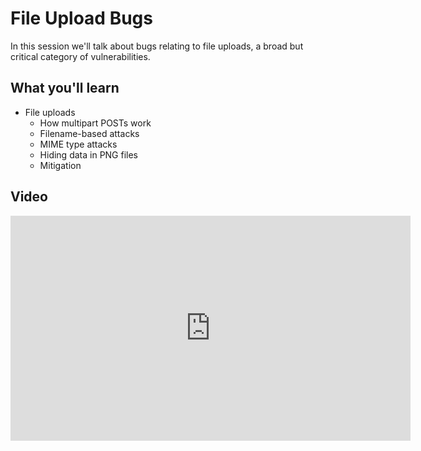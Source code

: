File Upload Bugs
================

In this session we'll talk about bugs relating to file uploads, a broad but critical category of vulnerabilities.

What you'll learn
-----------------

- File uploads
	- How multipart POSTs work
	- Filename-based attacks
	- MIME type attacks
	- Hiding data in PNG files
	- Mitigation

Video
-----

<iframe id="ytplayer" type="text/html" width="640" height="360" src="https://www.youtube.com/embed/xpCLMz3efUw?autoplay=0&origin=https://hacker101.com" frameborder="0"></iframe>
